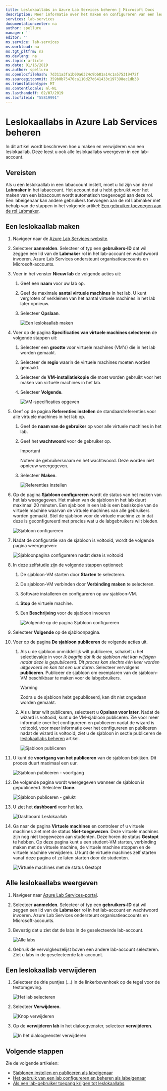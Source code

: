 ```yaml
---
title: Leslokaallabs in Azure Lab Services beheren | Microsoft Docs
description: Meer informatie over het maken en configureren van een leslokaallab, alle de leslokaallabs, gedeeld de registratie te koppelen met een lab-gebruiker of verwijderen van een lab te bekijken.
services: lab-services
documentationcenter: na
author: spelluru
manager: ''
editor: ''
ms.service: lab-services
ms.workload: na
ms.tgt_pltfrm: na
ms.devlang: na
ms.topic: article
ms.date: 01/16/2019
ms.author: spelluru
ms.openlocfilehash: 7d311a3fa1b00a6324c9bb81a14c1a575319472f
ms.sourcegitcommit: 359b0b75470ca110d27d641433c197398ec1db38
ms.translationtype: MT
ms.contentlocale: nl-NL
ms.lasthandoff: 02/07/2019
ms.locfileid: "55819991"
---
```

# <a name="manage-classroom-labs-in-azure-lab-services"></a>Leslokaallabs in Azure Lab Services beheren 
In dit artikel wordt beschreven hoe u maken en verwijderen van een leslokaallab. Deze leest u ook alle leslokaallabs weergeven in een lab-account. 

## <a name="prerequisites"></a>Vereisten
Als u een leslokaallab in een labaccount instelt, moet u lid zijn van de rol **Labmaker** in het labaccount. Het account dat u hebt gebruikt voor het maken van een labaccount wordt automatisch toegevoegd aan deze rol. Een labeigenaar kan andere gebruikers toevoegen aan de rol Labmaker met behulp van de stappen in het volgende artikel: [Een gebruiker toevoegen aan de rol Labmaker](tutorial-setup-lab-account.md#add-a-user-to-the-lab-creator-role).

## <a name="create-a-classroom-lab"></a>Een leslokaallab maken

1. Navigeer naar de [Azure Lab Services-website](https://labs.azure.com). 
2. Selecteer **aanmelden**. Selecteer of typ een **gebruikers-ID** dat wil zeggen een lid van de **Labmaker** rol in het lab-account en wachtwoord invoeren. Azure Lab Services ondersteunt organisatieaccounts en Microsoft-accounts. 
3. Voer in het venster **Nieuw lab** de volgende acties uit: 
    1. Geef een **naam** voor uw lab op. 
    2. Geef de maximale **aantal virtuele machines** in het lab. U kunt vergroten of verkleinen van het aantal virtuele machines in het lab later opnieuw. 
    6. Selecteer **Opslaan**.

        ![Een leslokaallab maken](../media/tutorial-setup-classroom-lab/new-lab-window.png)
4. Voer op de pagina **Specificaties van virtuele machines selecteren** de volgende stappen uit:
    1. Selecteer een **grootte** voor virtuele machines (VM's) die in het lab worden gemaakt. 
    2. Selecteer de **regio** waarin de virtuele machines moeten worden gemaakt. 
    3. Selecteer de **VM-installatiekopie** die moet worden gebruikt voor het maken van virtuele machines in het lab. 
    4. Selecteer **Volgende**.

        ![VM-specificaties opgeven](../media/tutorial-setup-classroom-lab/select-vm-specifications.png)    
5. Geef op de pagina **Referenties instellen** de standaardreferenties voor alle virtuele machines in het lab op. 
    1. Geef de **naam van de gebruiker** op voor alle virtuele machines in het lab.
    2. Geef het **wachtwoord** voor de gebruiker op. 

        > [!IMPORTANT]
        > Noteer de gebruikersnaam en het wachtwoord. Deze worden niet opnieuw weergegeven.
    3. Selecteer **Maken**. 

        ![Referenties instellen](../media/tutorial-setup-classroom-lab/set-credentials.png)
6. Op de pagina **Sjabloon configureren** wordt de status van het maken van het lab weergegeven. Het maken van de sjabloon in het lab duurt maximaal 20 minuten. Een sjabloon in een lab is een basiskopie van de virtuele machine waarvan de virtuele machines van alle gebruikers worden gemaakt. Stel de sjabloon voor de virtuele machine zo in dat deze is geconfigureerd met precies wat u de labgebruikers wilt bieden.  

    ![Sjabloon configureren](../media/tutorial-setup-classroom-lab/configure-template.png)
7. Nadat de configuratie van de sjabloon is voltooid, wordt de volgende pagina weergegeven: 

    ![Sjabloonpagina configureren nadat deze is voltooid](../media/tutorial-setup-classroom-lab/configure-template-after-complete.png)
8. In deze zelfstudie zijn de volgende stappen optioneel: 
    1. De sjabloon-VM starten door **Starten** te selecteren.
    2. De sjabloon-VM verbinden door **Verbinding maken** te selecteren. 
    3. Software installeren en configureren op uw sjabloon-VM. 
    4. **Stop** de virtuele machine.  
    5. Een **Beschrijving** voor de sjabloon invoeren

        ![Volgende op de pagina Sjabloon configureren](../media/tutorial-setup-classroom-lab/configure-template-next.png)
9. Selecteer **Volgende** op de sjabloonpagina. 
10. Voer op de pagina **De sjabloon publiceren** de volgende acties uit. 
    1. Als u de sjabloon onmiddellijk wilt publiceren, schakelt u het selectievakje in voor *Ik begrijp dat ik de sjabloon niet kan wijzigen nadat deze is gepubliceerd. Dit proces kan slechts één keer worden uitgevoerd en kan tot een uur duren*. Selecteer vervolgens **publiceren**.  Publiceer de sjabloon om exemplaren van de sjabloon-VM beschikbaar te maken voor de labgebruikers.

        > [!WARNING]
        > Zodra u de sjabloon hebt gepubliceerd, kan dit niet ongedaan worden gemaakt. 
    2. Als u later wilt publiceren, selecteert u **Opslaan voor later**. Nadat de wizard is voltooid, kunt u de VM-sjabloon publiceren. Zie voor meer informatie over het configureren en publiceren nadat de wizard is voltooid, voor meer informatie over het configureren en publiceren nadat de wizard is voltooid, ziet u de sjabloon in sectie publiceren de [leslokaallabs beheren](how-to-manage-classroom-labs.md) artikel.

        ![Sjabloon publiceren](../media/tutorial-setup-classroom-lab/publish-template.png)
11. U kunt de **voortgang van het publiceren** van de sjabloon bekijken. Dit proces duurt maximaal een uur. 

    ![Sjabloon publiceren - voortgang](../media/tutorial-setup-classroom-lab/publish-template-progress.png)
12. De volgende pagina wordt weergegeven wanneer de sjabloon is gepubliceerd. Selecteer **Done**.

    ![Sjabloon publiceren - gelukt](../media/tutorial-setup-classroom-lab/publish-success.png)
1. U ziet het **dashboard** voor het lab. 
    
    ![Dashboard Leslokaallab](../media/tutorial-setup-classroom-lab/classroom-lab-home-page.png)
4. Ga naar de pagina **Virtuele machines** en controleer of u virtuele machines ziet met de status **Niet-toegewezen**. Deze virtuele machines zijn nog niet toegewezen aan studenten. Deze horen de status **Gestopt** te hebben. Op deze pagina kunt u een student-VM starten, verbinding maken met de virtuele machine, de virtuele machine stoppen en de virtuele machine verwijderen. U kunt de virtuele machines zelf starten vanaf deze pagina of ze laten starten door de studenten. 

    ![Virtuele machines met de status Gestopt](../media/tutorial-setup-classroom-lab/virtual-machines-stopped.png)


## <a name="view-all-classroom-labs"></a>Alle leslokaallabs weergeven
1. Navigeer naar [Azure Lab Services-portal](https://labs.azure.com).
2. Selecteer **aanmelden**. Selecteer of typ een **gebruikers-ID** dat wil zeggen een lid van de **Labmaker** rol in het lab-account en wachtwoord invoeren. Azure Lab Services ondersteunt organisatieaccounts en Microsoft-accounts. 
3. Bevestig dat u ziet dat de labs in de geselecteerde lab-account. 

    ![Alle labs](../media/how-to-manage-classroom-labs/all-labs.png)
3. Gebruik de vervolgkeuzelijst boven een andere lab-account selecteren. Ziet u labs in de geselecteerde lab-account. 

## <a name="delete-a-classroom-lab"></a>Een leslokaallab verwijderen
1. Selecteer de drie puntjes (...) in de linkerbovenhoek op de tegel voor de testomgeving. 

    ![Het lab selecteren](../media/how-to-manage-classroom-labs/select-three-dots.png)
2. Selecteer **Verwijderen**. 

    ![Knop verwijderen](../media/how-to-manage-classroom-labs/delete-button.png)
3. Op de **verwijderen lab** in het dialoogvenster, selecteer **verwijderen**. 

    ![In het dialoogvenster verwijderen](../media/how-to-manage-classroom-labs/delete-lab-dialog-box.png)
 

## <a name="next-steps"></a>Volgende stappen
Zie de volgende artikelen:

- [Sjablonen instellen en publiceren als labeigenaar](how-to-create-manage-template.md)
- [Het gebruik van een lab configureren en beheren als labeigenaar](how-to-configure-student-usage.md)
- [Als een lab-gebruiker toegang krijgen tot leslokaallabs](how-to-use-classroom-lab.md)

